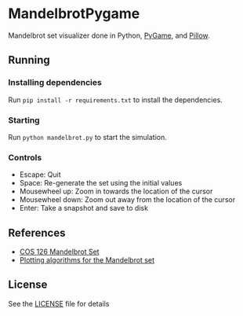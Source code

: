 # MandelbrotPygame

Mandelbrot set visualizer done in Python, [PyGame](https://www.pygame.org/docs/), and [Pillow](https://pillow.readthedocs.io/en/stable/index.html).

## Running

### Installing dependencies

Run `pip install -r requirements.txt` to install the dependencies.

### Starting

Run `python mandelbrot.py` to start the simulation.

### Controls

- Escape: Quit
- Space: Re-generate the set using the initial values
- Mousewheel up: Zoom in towards the location of the cursor
- Mousewheel down: Zoom out away from the location of the cursor
- Enter: Take a snapshot and save to disk

## References

- [COS 126 Mandelbrot Set](https://www.cs.princeton.edu/courses/archive/spring2000/cs126/assignments/mandel.html)
- [Plotting algorithms for the Mandelbrot set](https://en.wikipedia.org/wiki/Plotting_algorithms_for_the_Mandelbrot_set#)

## License

See the [LICENSE](https://github.com/Kingcitaldo125/MandelbrotPygame/blob/master/LICENSE) file for details
